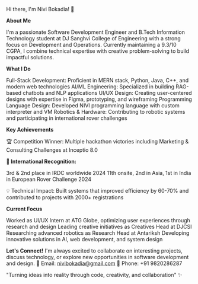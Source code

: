 Hi there, I'm Nivi Bokadia! 👋

**About Me**

I'm a passionate Software Development Engineer and B.Tech Information Technology student at DJ Sanghvi College of Engineering with a strong focus on Development and Operations. Currently maintaining a 9.3/10 CGPA, I combine technical expertise with creative problem-solving to build impactful solutions.

**What I Do**

Full-Stack Development: Proficient in MERN stack, Python, Java, C++, and modern web technologies
AI/ML Engineering: Specialized in building RAG-based chatbots and NLP applications
UI/UX Design: Creating user-centered designs with expertise in Figma, prototyping, and wireframing
Programming Language Design: Developed NIVI programming language with custom interpreter and VM
Robotics & Hardware: Contributing to robotic systems and participating in international rover challenges

**Key Achievements**

🏆 Competition Winner: Multiple hackathon victories including Marketing & Consulting Challenges at Inceptio 8.0

**🚀 International Recognition:**

3rd & 2nd place in IRDC worldwide 2024
11th onsite, 2nd in Asia, 1st in India in European Rover Challenge 2024

💡 Technical Impact: Built systems that improved efficiency by 60-70% and contributed to projects with 2000+ registrations

**Current Focus**

Worked as UI/UX Intern at ATG Globe, optimizing user experiences through research and design
Leading creative initiatives as Creatives Head at DJCSI
Researching advanced robotics as Research Head at Antariksh
Developing innovative solutions in AI, web development, and system design

**Let's Connect!**
I'm always excited to collaborate on interesting projects, discuss technology, or explore new opportunities in software development and design.
📧 Email: nivibokadia@gmail.com
📱 Phone: +91 9820286287

"Turning ideas into reality through code, creativity, and collaboration" ✨

